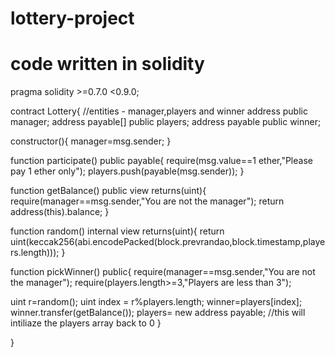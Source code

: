 # lottery-project
# code written in solidity 
pragma solidity >=0.7.0 <0.9.0;

contract Lottery{
 //entities - manager,players and winner
 address public manager;
 address payable[] public players;
 address payable public winner;

  constructor(){
      manager=msg.sender;
  }

  function participate() public payable{
      require(msg.value==1 ether,"Please pay 1 ether only");
      players.push(payable(msg.sender));
  }

  function getBalance() public view returns(uint){
      require(manager==msg.sender,"You are not the manager");
      return address(this).balance;
  }

  function random() internal view returns(uint){
      return uint(keccak256(abi.encodePacked(block.prevrandao,block.timestamp,players.length)));
  }

  function pickWinner() public{
      require(manager==msg.sender,"You are not the manager");
      require(players.length>=3,"Players are less than 3");

   uint r=random();
   uint index = r%players.length;
   winner=players[index];
   winner.transfer(getBalance());
   players= new address payable[](0); //this will intiliaze the players array back to 0
  }

}

